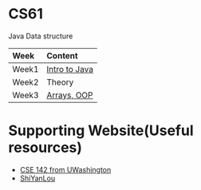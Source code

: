 # CS61

Java Data structure

| Week | Content | 
| :--- | :--- |
|  Week1   |   [Intro to Java](/Week1)   | 
| Week2 | Theory |
| Week3 | [Arrays, OOP](/Week3/) |

# Supporting Website(Useful resources)

- [CSE 142 from UWashington](https://courses.cs.washington.edu/courses/cse142/19su/)
- [ShiYanLou](https://www.shiyanlou.com/)